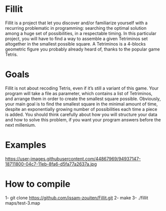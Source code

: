 # Fillit
Fillit is a project that let you discover and/or familiarize yourself with a recurring problematic in programming: searching the optimal solution among a huge set of possibilities, in a respectable timing. In this particular project, you will have to find a way to assemble a given Tetriminos set altogether in the smallest possible square. A Tetriminos is a 4-blocks geometric figure you probably already heard of, thanks to the popular game Tetris.

# Goals
Fillit is not about recoding Tetris, even if it’s still a variant of this game. Your program will take a file as parameter, which contains a list of Tetriminos, and arrange them in order to create the smallest square possible. Obviously, your main goal is to find the smallest square in the minimal amount of time, despite an exponentially growing number of possibilities each time a piece is added. You should think carefully about how you will structure your data and how to solve this problem, if you want your program answers before the next millenium.

# Examples
https://user-images.githubusercontent.com/44867969/94937147-18711800-04c7-11eb-8fa6-d5fa77a2637a.jpg

# How to compile

1- git clone https://github.com/issam-zouiten/Fillit.git
2- make
3- ./fillit maps/test-3.map
